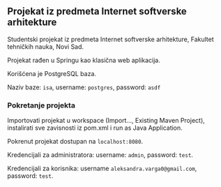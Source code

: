 ## Projekat iz predmeta Internet softverske arhitekture

Studentski projekat iz predmeta Internet softverske arhitekture, Fakultet tehničkih nauka, Novi Sad. 


Projekat rađen u Springu kao klasična web aplikacija.

Korišćena je PostgreSQL baza. 

Naziv baze: ``` isa ```, username: ``` postgres ```, password: ``` asdf ```



### Pokretanje projekta 

Importovati projekat u workspace (Import..., Existing Maven Project), instalirati sve zavisnosti iz pom.xml i run as Java Application.

Pokrenut projekat dostupan na ``` localhost:8080 ```.

Kredencijali za administratora: username: ```admin```, password: ```test```.

Kredencijali za korisnika: username ```aleksandra.varga0@gmail.com```, password: ```test```.